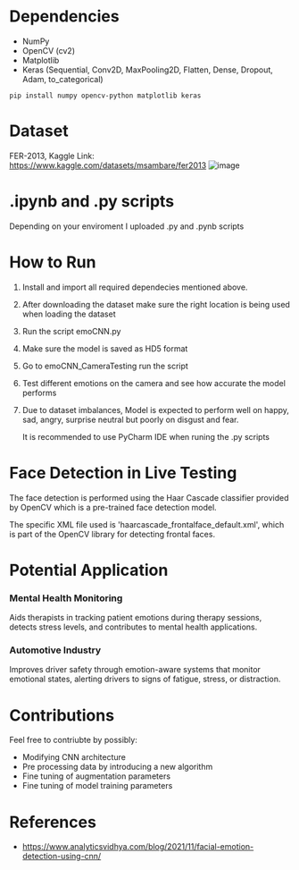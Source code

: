 # Dependencies
- NumPy
- OpenCV (cv2)
- Matplotlib
- Keras (Sequential, Conv2D, MaxPooling2D, Flatten, Dense, Dropout, Adam, to_categorical)
```
pip install numpy opencv-python matplotlib keras
```
# Dataset
FER-2013, Kaggle Link: https://www.kaggle.com/datasets/msambare/fer2013
![image](https://github.com/Neuro-Ghost/CNN_EmotionRecognition/assets/104577834/6074a381-bd58-4efe-bb43-2a1ea9c8769f)

# .ipynb and .py scripts
Depending on your enviroment I uploaded .py and .pynb scripts 

# How to Run
  1. Install and import all required dependecies mentioned above.
  
  2. After downloading the dataset make sure the right location is being used when loading the dataset

  3. Run the script emoCNN.py

  4. Make sure the model is saved as HD5 format

  5. Go to emoCNN_CameraTesting run the script

  6. Test different emotions on the camera and see how accurate the model performs

  7. Due to dataset imbalances, Model is expected to perform well on happy, sad, angry, surprise neutral but poorly on disgust and fear.

     It is recommended to use PyCharm IDE when runing the .py scripts

# Face Detection in Live Testing
The face detection is performed using the Haar Cascade classifier provided by OpenCV which is a pre-trained face detection model.

The specific XML file used is 'haarcascade_frontalface_default.xml', which is part of the OpenCV library for detecting frontal faces.

# Potential Application
### Mental Health Monitoring
Aids therapists in tracking patient emotions during therapy sessions, detects stress levels, and contributes to mental health applications.
### Automotive Industry
Improves driver safety through emotion-aware systems that monitor emotional states, alerting drivers to signs of fatigue, stress, or distraction.
# Contributions
Feel free to contriubte by possibly: 
- Modifying CNN architecture
- Pre processing data by introducing a new algorithm
- Fine tuning of augmentation parameters
- Fine tuning of model training parameters

# References
- https://www.analyticsvidhya.com/blog/2021/11/facial-emotion-detection-using-cnn/
